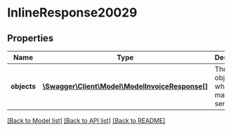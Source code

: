 # InlineResponse20029

## Properties
Name | Type | Description | Notes
------------ | ------------- | ------------- | -------------
**objects** | [**\Swagger\Client\Model\ModelInvoiceResponse[]**](ModelInvoiceResponse.md) | The invoice object which was marked as sent. | [optional] 

[[Back to Model list]](../../README.md#documentation-for-models) [[Back to API list]](../../README.md#documentation-for-api-endpoints) [[Back to README]](../../README.md)

